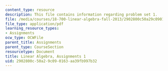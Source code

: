 ```yaml
---
content_type: resource
description: This file contains information regarding problem set 1.
file: /media/courses/18-700-linear-algebra-fall-2013/2902800c50a29c090163aa39fb997b32_MIT18_700F13_ps1.pdf
file_type: application/pdf
learning_resource_types:
- Assignments
ocw_type: OCWFile
parent_title: Assignments
parent_type: CourseSection
resourcetype: Document
title: Linear Algebra, Assignments 1
uid: 2902800c-50a2-9c09-0163-aa39fb997b32
---
```


